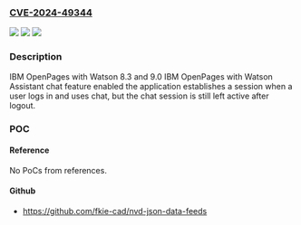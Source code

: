 ### [CVE-2024-49344](https://cve.mitre.org/cgi-bin/cvename.cgi?name=CVE-2024-49344)
![](https://img.shields.io/static/v1?label=Product&message=OpenPages%20with%20Watson&color=blue)
![](https://img.shields.io/static/v1?label=Version&message=%3D%208.3%2C%209.0%20&color=brighgreen)
![](https://img.shields.io/static/v1?label=Vulnerability&message=CWE-384%20Session%20Fixation&color=brighgreen)

### Description

IBM OpenPages with Watson 8.3 and 9.0 IBM OpenPages with Watson Assistant chat feature enabled the application establishes a session when a user logs in and uses chat, but the chat session is still left active after logout.

### POC

#### Reference
No PoCs from references.

#### Github
- https://github.com/fkie-cad/nvd-json-data-feeds

